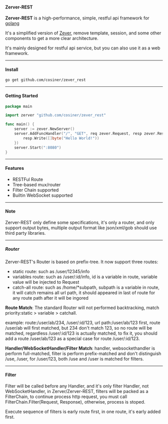 #### Zerver-REST
__Zerver-REST__ is a high-performance, simple, restful api framework for [golang](http://golang.org)

It's a simplified version of [Zever](http://github.com/cosiner/zever), remove template, session, and some other components to get a more clear architecture.

It's mainly designed for restful api service, but you can also use it as a web framework.

-------------------------------------------------------------------------------
#### Install
`go get github.com/cosiner/zever_rest`

-------------------------------------------------------------------------------
#### Getting Started
```Go
package main

import zerver "github.com/cosiner/zever_rest"

func main() {
    server := zever.NewServer()
    server.AddFuncHandler("/", "GET", req zever.Request, resp zever.Response) {
        resp.Write([]byte("Hello World!"))    
    })
    server.Start(":8080")
}
```

-------------------------------------------------------------------------------
#### Features
* RESTFul Route
* Tree-based mux/router
* Filter Chain supported
* Builtin WebSocket supported

-------------------------------------------------------------------------------
#### Note
Zerver-REST only define some specifications, it's only a router, and only support output bytes, multiple output format like json/xml/gob should use third party libraries.

-------------------------------------------------------------------------------
##### Router
Zerver-REST's Router is based on prefix-tree.
It now support three routes:
* static route: such as /user/12345/info
* variables route: such as /user/:id/info, id is a variable in route, variable value will be injected to Request
* catch-all route: such as /home/*subpath, subpath is a variable in route, it will catch remains all url path, it should appeared in last of route for any route path after it will be ingored

__Route Match__:
The standard Router will not performed backtracking, match priority:static > variable > catchall.

example: route:/user/ab/234, /user/:id/123, url path:/user/ab/123
first, route /user/ab will first matched, but 234 don't match 123, so no route will be matched, regardless /user/:id/123 is actually matched, to fix it,
you should add a route /user/ab/123 as a special case for route /user/:id/123.

__Handler/WebSocketHandler/Filter Match__:
handler, websockethandler is perform full-matched, filter is perform prefix-matched and don't distinguish /use, /user, for /user/123, both /use and /user is matched for filters.

-------------------------------------------------------------------------------
#### Filter
Filter will be called before any Handler, and it's only filter Handler, not WebSocketHandler, in Zerver/Zerver-REST, filters will be packed as a FilterChain, to continue process http request, you must call FilterChain.Filter(Request, Response), otherwise, process is stoped.

Execute sequence of filters is early route first, in one route, it's early added first.

